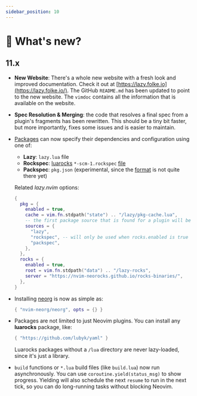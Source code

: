 ```yaml
---
sidebar_position: 10
---
```

# 📰 What's new?

## 11.x

- **New Website**: There's a whole new website with a fresh look and improved documentation.
  Check it out at [https://lazy.folke.io](https://lazy.folke.io/).
  The GitHub `README.md` has been updated to point to the new website.
  The `vimdoc` contains all the information that is available on the website.

- **Spec Resolution & Merging**: the code that resolves a final spec from a plugin's fragments has been rewritten.
  This should be a tiny bit faster, but more importantly, fixes some issues and is easier to maintain.

- [Packages](https://lazy.folke.io/packages) can now specify their dependencies and configuration using one of:

  - **Lazy**: `lazy.lua` file
  - **Rockspec**: [luarocks](https://luarocks.org/) `*-scm-1.rockspec` [file](https://github.com/luarocks/luarocks/wiki/Rockspec-format)
  - **Packspec**: `pkg.json` (experimental, since the [format](https://github.com/neovim/packspec/issues/41) is not quite there yet)

  Related _lazy.nvim_ options:

  ```lua
  {
    pkg = {
      enabled = true,
      cache = vim.fn.stdpath("state") .. "/lazy/pkg-cache.lua",
      -- the first package source that is found for a plugin will be used.
      sources = {
        "lazy",
        "rockspec", -- will only be used when rocks.enabled is true
        "packspec",
      },
    },
    rocks = {
      enabled = true,
      root = vim.fn.stdpath("data") .. "/lazy-rocks",
      server = "https://nvim-neorocks.github.io/rocks-binaries/",
    },
  }
  ```

- Installing [neorg](https://github.com/nvim-neorg/neorg) is now as simple as:

  ```lua
  { "nvim-neorg/neorg", opts = {} }
  ```

- Packages are not limited to just Neovim plugins. You can install any **luarocks** package, like:

  ```lua
  { "https://github.com/lubyk/yaml" }
  ```

  Luarocks packages without a `/lua` directory are never lazy-loaded, since it's just a library.

- `build` functions or `*.lua` build files (like `build.lua`) now run asynchronously.
  You can use `coroutine.yield(status_msg)` to show progress.
  Yielding will also schedule the next `resume` to run in the next tick,
  so you can do long-running tasks without blocking Neovim.

